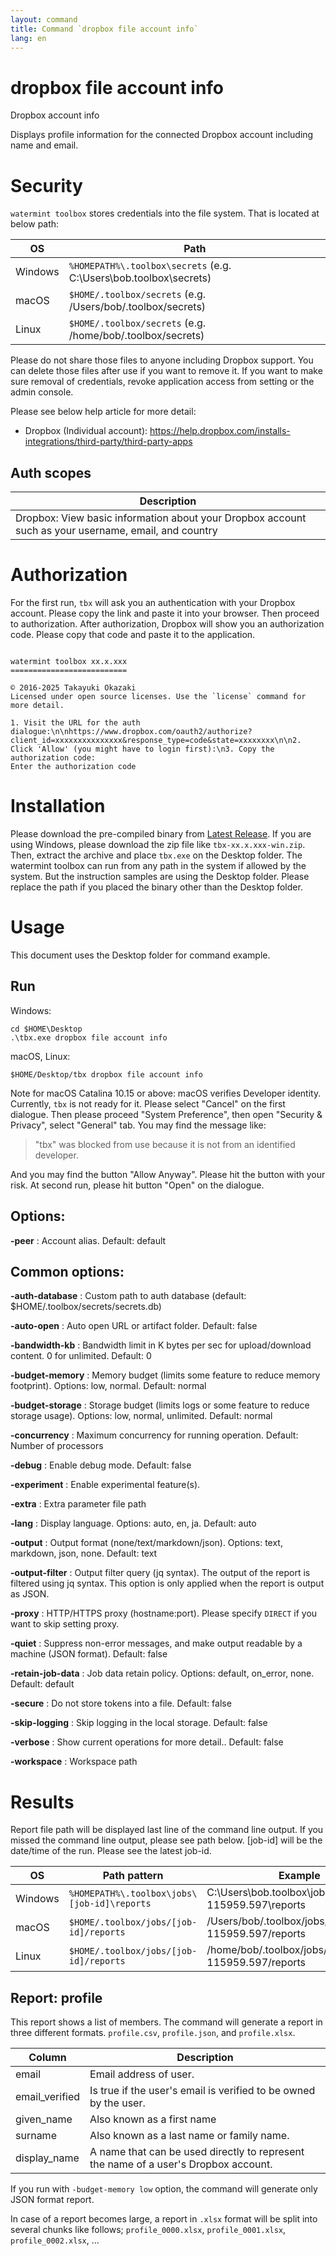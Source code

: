 ```yaml
---
layout: command
title: Command `dropbox file account info`
lang: en
---
```


# dropbox file account info

Dropbox account info 

Displays profile information for the connected Dropbox account including name and email.

# Security

`watermint toolbox` stores credentials into the file system. That is located at below path:

| OS      | Path                                                               |
|---------|--------------------------------------------------------------------|
| Windows | `%HOMEPATH%\.toolbox\secrets` (e.g. C:\Users\bob\.toolbox\secrets) |
| macOS   | `$HOME/.toolbox/secrets` (e.g. /Users/bob/.toolbox/secrets)        |
| Linux   | `$HOME/.toolbox/secrets` (e.g. /home/bob/.toolbox/secrets)         |

Please do not share those files to anyone including Dropbox support.
You can delete those files after use if you want to remove it. If you want to make sure removal of credentials, revoke application access from setting or the admin console.

Please see below help article for more detail:
* Dropbox (Individual account): https://help.dropbox.com/installs-integrations/third-party/third-party-apps

## Auth scopes

| Description                                                                                          |
|------------------------------------------------------------------------------------------------------|
| Dropbox: View basic information about your Dropbox account such as your username, email, and country |

# Authorization

For the first run, `tbx` will ask you an authentication with your Dropbox account.
Please copy the link and paste it into your browser. Then proceed to authorization. After authorization, Dropbox will show you an authorization code. Please copy that code and paste it to the application.
```

watermint toolbox xx.x.xxx
==========================

© 2016-2025 Takayuki Okazaki
Licensed under open source licenses. Use the `license` command for more detail.

1. Visit the URL for the auth dialogue:\n\nhttps://www.dropbox.com/oauth2/authorize?client_id=xxxxxxxxxxxxxxx&response_type=code&state=xxxxxxxx\n\n2. Click 'Allow' (you might have to login first):\n3. Copy the authorization code:
Enter the authorization code
```

# Installation

Please download the pre-compiled binary from [Latest Release](https://github.com/watermint/toolbox/releases/latest). If you are using Windows, please download the zip file like `tbx-xx.x.xxx-win.zip`. Then, extract the archive and place `tbx.exe` on the Desktop folder. 
The watermint toolbox can run from any path in the system if allowed by the system. But the instruction samples are using the Desktop folder. Please replace the path if you placed the binary other than the Desktop folder.

# Usage

This document uses the Desktop folder for command example.

## Run

Windows:
```
cd $HOME\Desktop
.\tbx.exe dropbox file account info 
```

macOS, Linux:
```
$HOME/Desktop/tbx dropbox file account info 
```

Note for macOS Catalina 10.15 or above: macOS verifies Developer identity. Currently, `tbx` is not ready for it. Please select "Cancel" on the first dialogue. Then please proceed "System Preference", then open "Security & Privacy", select "General" tab.
You may find the message like:
> "tbx" was blocked from use because it is not from an identified developer.

And you may find the button "Allow Anyway". Please hit the button with your risk. At second run, please hit button "Open" on the dialogue.

## Options:

**-peer**
: Account alias. Default: default

## Common options:

**-auth-database**
: Custom path to auth database (default: $HOME/.toolbox/secrets/secrets.db)

**-auto-open**
: Auto open URL or artifact folder. Default: false

**-bandwidth-kb**
: Bandwidth limit in K bytes per sec for upload/download content. 0 for unlimited. Default: 0

**-budget-memory**
: Memory budget (limits some feature to reduce memory footprint). Options: low, normal. Default: normal

**-budget-storage**
: Storage budget (limits logs or some feature to reduce storage usage). Options: low, normal, unlimited. Default: normal

**-concurrency**
: Maximum concurrency for running operation. Default: Number of processors

**-debug**
: Enable debug mode. Default: false

**-experiment**
: Enable experimental feature(s).

**-extra**
: Extra parameter file path

**-lang**
: Display language. Options: auto, en, ja. Default: auto

**-output**
: Output format (none/text/markdown/json). Options: text, markdown, json, none. Default: text

**-output-filter**
: Output filter query (jq syntax). The output of the report is filtered using jq syntax. This option is only applied when the report is output as JSON.

**-proxy**
: HTTP/HTTPS proxy (hostname:port). Please specify `DIRECT` if you want to skip setting proxy.

**-quiet**
: Suppress non-error messages, and make output readable by a machine (JSON format). Default: false

**-retain-job-data**
: Job data retain policy. Options: default, on_error, none. Default: default

**-secure**
: Do not store tokens into a file. Default: false

**-skip-logging**
: Skip logging in the local storage. Default: false

**-verbose**
: Show current operations for more detail.. Default: false

**-workspace**
: Workspace path

# Results

Report file path will be displayed last line of the command line output. If you missed the command line output, please see path below. [job-id] will be the date/time of the run. Please see the latest job-id.

| OS      | Path pattern                                | Example                                                |
|---------|---------------------------------------------|--------------------------------------------------------|
| Windows | `%HOMEPATH%\.toolbox\jobs\[job-id]\reports` | C:\Users\bob\.toolbox\jobs\20190909-115959.597\reports |
| macOS   | `$HOME/.toolbox/jobs/[job-id]/reports`      | /Users/bob/.toolbox/jobs/20190909-115959.597/reports   |
| Linux   | `$HOME/.toolbox/jobs/[job-id]/reports`      | /home/bob/.toolbox/jobs/20190909-115959.597/reports    |

## Report: profile

This report shows a list of members.
The command will generate a report in three different formats. `profile.csv`, `profile.json`, and `profile.xlsx`.

| Column         | Description                                                                         |
|----------------|-------------------------------------------------------------------------------------|
| email          | Email address of user.                                                              |
| email_verified | Is true if the user's email is verified to be owned by the user.                    |
| given_name     | Also known as a first name                                                          |
| surname        | Also known as a last name or family name.                                           |
| display_name   | A name that can be used directly to represent the name of a user's Dropbox account. |

If you run with `-budget-memory low` option, the command will generate only JSON format report.

In case of a report becomes large, a report in `.xlsx` format will be split into several chunks like follows; `profile_0000.xlsx`, `profile_0001.xlsx`, `profile_0002.xlsx`, ...


